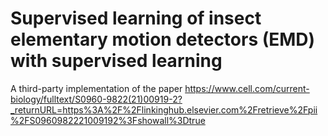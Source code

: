 # Supervised learning of insect elementary motion detectors (EMD) with supervised learning
A third-party implementation of the paper https://www.cell.com/current-biology/fulltext/S0960-9822(21)00919-2?_returnURL=https%3A%2F%2Flinkinghub.elsevier.com%2Fretrieve%2Fpii%2FS0960982221009192%3Fshowall%3Dtrue
